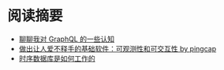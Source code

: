 # 阅读摘要

* [聊聊我对 GraphQL 的一些认知](https://mp.weixin.qq.com/s/JsDcsz58C-WJTxBAsr1tEg)
* [做出让人爱不释手的基础软件：可观测性和可交互性 by pingcap](https://mp.weixin.qq.com/s/WEO1y8vg21CXlix8wO28hw)
* [时序数据库是如何工作的](https://www.honeycomb.io/blog/time-series-database/)
